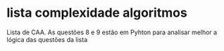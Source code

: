 # lista complexidade algoritmos
Lista de CAA. As questões 8 e 9 estão em Pyhton para analisar melhor a lógica das questões da lista 
